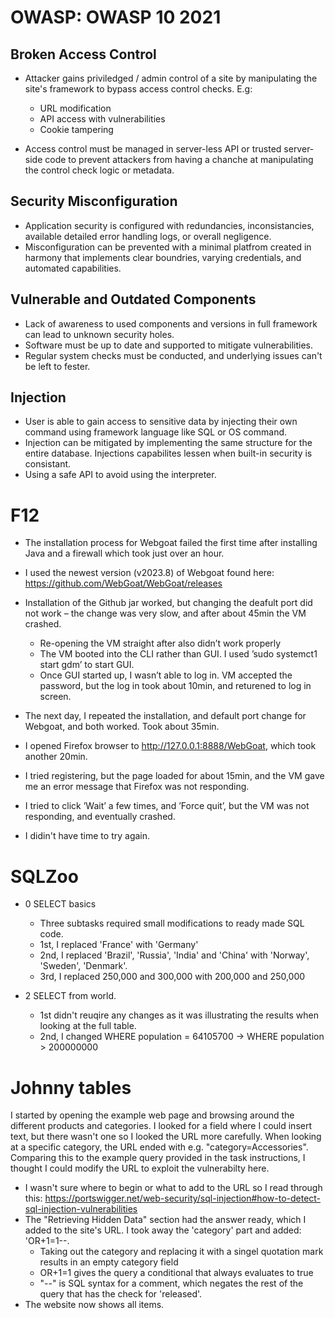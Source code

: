 # OWASP: OWASP 10 2021

## Broken Access Control
- Attacker gains priviledged / admin control of a site by manipulating the site's framework to bypass access control checks. E.g:
    - URL modification
    - API access with vulnerabilities
    - Cookie tampering

- Access control must be managed in server-less API or trusted server-side code to prevent attackers from having a chanche at manipulating the control check logic or metadata.


## Security Misconfiguration
- Application security is configured with redundancies, inconsistancies, available detailed error handling logs, or overall negligence.
- Misconfiguration can be prevented with a minimal platfrom created in harmony that implements clear boundries, varying credentials, and automated capabilities.


## Vulnerable and Outdated Components
- Lack of awareness to used components and versions in full framework can lead to unknown security holes.
- Software must be up to date and supported to mitigate vulnerabilities.
- Regular system checks must be conducted, and underlying issues can't be left to fester.

## Injection
- User is able to gain access to sensitive data by injecting their own command using framework language like SQL or OS command.
- Injection can be mitigated by implementing the same structure for the entire database. Injections capabilites lessen when built-in security is consistant.
- Using a safe API to avoid using the interpreter.


# F12
- The installation process for Webgoat failed the first time after installing Java and a firewall which took just over an hour. 
- I used the newest version (v2023.8) of Webgoat found here: https://github.com/WebGoat/WebGoat/releases
- Installation of the Github jar worked, but changing the deafult port did not work – the change was very slow, and after about 45min the VM crashed.
    - Re-opening the VM straight after also didn’t work properly
    - The VM booted into the CLI rather than GUI.  I used ’sudo systemct1 start gdm’ to start GUI.
    - Once GUI started up, I wasn’t able to log in. VM accepted the password, but the log in took about 10min, and returened to log in screen.

- The next day, I repeated the installation, and default port change for Webgoat, and both worked. Took about 35min.
- I opened Firefox browser to http://127.0.0.1:8888/WebGoat, which took another 20min.
- I tried registering, but the page loaded for about 15min, and the VM gave me an error message that Firefox was not responding.
- I tried to click ’Wait’ a few times, and ’Force quit’, but the VM was not responding, and eventually crashed.
- I didin't have time to try again.


# SQLZoo
- 0 SELECT basics
    - Three subtasks required small modifications to ready made SQL code.
    - 1st, I replaced 'France' with 'Germany'
    - 2nd, I replaced 'Brazil', 'Russia', 'India' and 'China' with 'Norway', 'Sweden', 'Denmark'.
    - 3rd, I replaced 250,000 and 300,000 with 200,000 and 250,000
 
- 2 SELECT from world.
    - 1st didn't reuqire any changes as it was illustrating the results when looking at the full table.
    - 2nd, I changed WHERE population = 64105700 -> WHERE population > 200000000
 

 # Johnny tables
I started by opening the example web page and browsing around the different products and categories. I looked for a field where I could insert text, but there wasn't one so I looked the URL more carefully. When looking at a specific category, the URL ended with e.g. "category=Accessories". Comparing this to the example query provided in the task instructions, I thought I could modify the URL to exploit the vulnerabilty here.

- I wasn't sure where to begin or what to add to the URL so I read through this: https://portswigger.net/web-security/sql-injection#how-to-detect-sql-injection-vulnerabilities
- The "Retrieving Hidden Data" section had the answer ready, which I added to the site's URL. I took away the 'category' part and added: 'OR+1=1--.
    - Taking out the category and replacing it with a singel quotation mark results in an empty category field
    - OR+1=1 gives the query a conditional that always evaluates to true
    - "--" is SQL syntax for a comment, which negates the rest of the query that has the check for 'released'.
- The website now shows all items. 
 
